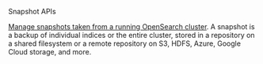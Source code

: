 Snapshot APIs

[Manage snapshots taken from a running OpenSearch cluster](https://opensearch.org/docs/opensearch/rest-api/index/).
A snapshot is a backup of individual
indices or the entire cluster, stored in a repository on a shared filesystem or a remote repository
on S3, HDFS, Azure, Google Cloud storage, and more.
